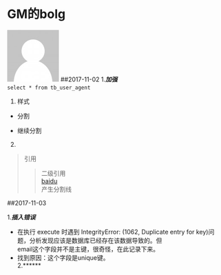 # GM的bolg
![Title img](./www/static/img/user.png)
##2017-11-02
1.***加强***  
`select * from tb_user_agent`

1. 样式
- 分割
* 继续分割
2.
>引用
>>二级引用  
[baidu](http://www.baidu.com)  
产生分割线


##2017-11-03

1.***插入错误***  
- 在执行 execute 时遇到 IntegrityError: (1062, Duplicate entry for key)问题，分析发现应该是数据库已经存在该数据导致的。但  
email这个字段并不是主键，很奇怪，在此记录下来。
- 找到原因：这个字段是unique键。  
2.******
